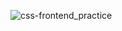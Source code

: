 ![css-frontend_practice](https://github.com/user-attachments/assets/f46dcb42-9849-4200-ad26-a706a1e4784d)
